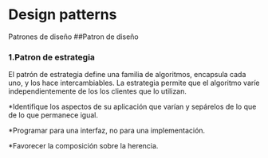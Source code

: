 # Design patterns
 Patrones de diseño
##Patron de diseño 
### 1.Patron de estrategia


El patrón de estrategia define una familia de algoritmos,
encapsula cada uno, y los hace intercambiables.
La estrategia permite que el algoritmo varíe independientemente de los
los clientes que lo utilizan.

*Identifique los aspectos de su 	aplicación que varían y sepárelos de lo que
de lo que permanece igual.

*Programar para una interfaz, no para una
implementación.

*Favorecer la composición sobre la herencia.
